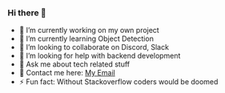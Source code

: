 ### Hi there 👋

- 🔭 I’m currently working on my own project
- 🌱 I’m currently learning Object Detection
- 👯 I’m looking to collaborate on Discord, Slack
- 🤔 I’m looking for help with backend development
- 💬 Ask me about tech related stuff
- :email: Contact me here: [My Email](mailto:ilyassafkir@gmx.de?subject=[GitHub]%20Source%20Han%20Sans)
- ⚡ Fun fact: Without Stackoverflow coders would be doomed 
